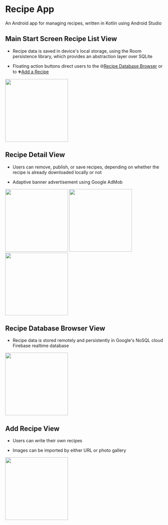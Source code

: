 # Recipe App
An Android app for managing recipes, written in Kotlin using Android Studio

## Main Start Screen Recipe List View
- Recipe data is saved in device's local storage, using the Room persistence library, which provides an abstraction layer over SQLite

- Floating action buttons direct users to the 🌐[Recipe Database Browser](#recipe-database-browser-view) or to ➕[Add a Recipe](#add-recipe-view)

<img src="https://github.com/user-attachments/assets/f2f0e70f-cccb-4f34-94d3-6b5ebc17e9d4" width="200" />

## Recipe Detail View
- Users can remove, publish, or save recipes, depending on whether the recipe is already downloaded locally or not

- Adaptive banner advertisement using Google AdMob

<img src="https://github.com/user-attachments/assets/89a97705-79a8-4d4f-89e9-e14c15fafa95" width="200" />
<img src="https://github.com/user-attachments/assets/b7673d37-9ebb-4f4e-9201-f4769949f0a5" width="200" />
<img src="https://github.com/user-attachments/assets/52f9d33f-5772-4b56-a5ef-a42b35004e1f" width="200" />

## Recipe Database Browser View
- Recipe data is stored remotely and persistently in Google's NoSQL cloud Firebase realtime database

<img src="https://github.com/user-attachments/assets/ca60e4aa-0918-4a22-bf2d-114ae2c5d381" width="200" />

## Add Recipe View
- Users can write their own recipes

- Images can be imported by either URL or photo gallery

<img src="https://github.com/user-attachments/assets/de23b720-c548-48bb-87ec-93763ea47553" width="200" />

